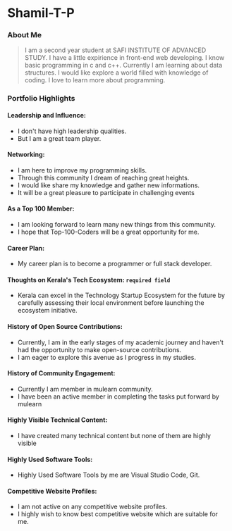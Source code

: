 # Shamil-T-P

### About Me

> I am a second year student at SAFI INSTITUTE OF ADVANCED STUDY.
> I have a little expirience in front-end web developing.
> I know basic programming in c and c++.
> Currently I am learning about data structures.
> I would like  explore a world filled with knowledge of coding.
> I love to learn more about programming.

### Portfolio Highlights



#### Leadership and Influence: 

- I don't have high leadership qualities.
- But I am a great team player.

#### Networking: 

- I am here to improve my programming skills.
- Through this community I dream of reaching great heights.
- I would like share my knowledge and gather new informations.
- It will be a great pleasure to participate in challenging events

#### As a Top 100 Member: 

- I am looking forward to learn many new things from this community.
- I hope that Top-100-Coders will be a great opportunity for me. 

#### Career Plan: 

- My career plan is to become a programmer or full stack developer.

#### Thoughts on Kerala's Tech Ecosystem: `required field`

- Kerala can excel in the Technology Startup Ecosystem for the future by carefully assessing their local environment before launching the ecosystem initiative.

#### History of Open Source Contributions:

- Currently, I am in the early stages of my academic journey and haven't had the opportunity to make open-source contributions.
- I am eager to explore this avenue as I progress in my studies.

#### History of Community Engagement:

-  Currently I am member in mulearn community.
-  I have been an active member in completing the tasks put forward by mulearn

#### Highly Visible Technical Content:

- I have created many technical content but none of them are highly visible

#### Highly Used Software Tools:

- Highly Used Software Tools by me are Visual Studio Code, Git.

#### Competitive Website Profiles:

- I am not active on any competitive website profiles.
- I highly wish to know best competitive website which are suitable for me.
